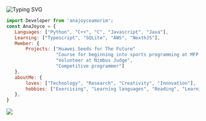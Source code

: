 

![Typing SVG](https://readme-typing-svg.herokuapp.com?font=Roboto+Mill+Goudy&size=30&pause=1000&color=FF69B4&width=435&lines=Let's+code!)

<!-- Javascript (descrição pessoal) -->
 ```js
import Developer from 'anajoyceamorim';
const AnaJoyce = {
    Languages: ["Python", "C++", "C", "Javascript", "Java"],
    Learning: ["Typescript", "SQLite", "AWS", "NexthJS"],
    Member: {
        Projects: ["Huawei Seeds for The Future"
                   "Course for beginning into sports programming at MFP (Brazilian Women Programming Marathon)",
                   "Volunteer at Nimbus Judge",
                   "Competitive programmer"]        
    },
    aboutMe: {
        loves: ["Technology", "Research", "Creativity", "Innovation"],
        hobbies: ["Exercising", "Learning languages", "Reading", "Learning"],
    },
}

```
  <!-- Ranking de Linguagens -->
<a href=""> <img align="center" src="https://github-readme-stats-sigma-five.vercel.app/api/top-langs/?username=anajoyceamorim&layout=compact&langs_count=15&theme=dracula&line_height=40&hide=css"/> </a>
